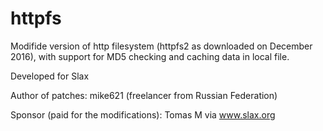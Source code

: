 # httpfs

Modifide version of http filesystem (httpfs2 as downloaded on December 2016),
with support for MD5 checking and caching data in local file.

Developed for Slax

Author of patches: mike621 (freelancer from Russian Federation)

Sponsor (paid for the modifications): Tomas M via www.slax.org
